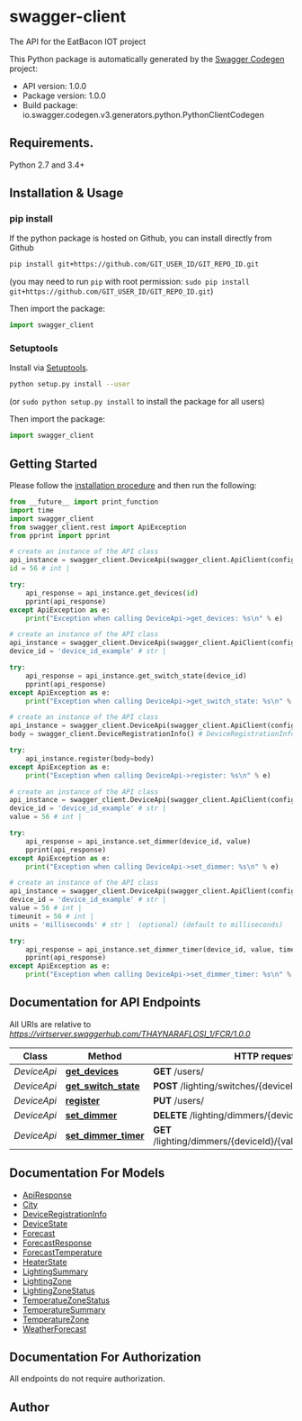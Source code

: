 # swagger-client
The API for the EatBacon IOT project

This Python package is automatically generated by the [Swagger Codegen](https://github.com/swagger-api/swagger-codegen) project:

- API version: 1.0.0
- Package version: 1.0.0
- Build package: io.swagger.codegen.v3.generators.python.PythonClientCodegen

## Requirements.

Python 2.7 and 3.4+

## Installation & Usage
### pip install

If the python package is hosted on Github, you can install directly from Github

```sh
pip install git+https://github.com/GIT_USER_ID/GIT_REPO_ID.git
```
(you may need to run `pip` with root permission: `sudo pip install git+https://github.com/GIT_USER_ID/GIT_REPO_ID.git`)

Then import the package:
```python
import swagger_client 
```

### Setuptools

Install via [Setuptools](http://pypi.python.org/pypi/setuptools).

```sh
python setup.py install --user
```
(or `sudo python setup.py install` to install the package for all users)

Then import the package:
```python
import swagger_client
```

## Getting Started

Please follow the [installation procedure](#installation--usage) and then run the following:

```python
from __future__ import print_function
import time
import swagger_client
from swagger_client.rest import ApiException
from pprint import pprint

# create an instance of the API class
api_instance = swagger_client.DeviceApi(swagger_client.ApiClient(configuration))
id = 56 # int | 

try:
    api_response = api_instance.get_devices(id)
    pprint(api_response)
except ApiException as e:
    print("Exception when calling DeviceApi->get_devices: %s\n" % e)

# create an instance of the API class
api_instance = swagger_client.DeviceApi(swagger_client.ApiClient(configuration))
device_id = 'device_id_example' # str | 

try:
    api_response = api_instance.get_switch_state(device_id)
    pprint(api_response)
except ApiException as e:
    print("Exception when calling DeviceApi->get_switch_state: %s\n" % e)

# create an instance of the API class
api_instance = swagger_client.DeviceApi(swagger_client.ApiClient(configuration))
body = swagger_client.DeviceRegistrationInfo() # DeviceRegistrationInfo |  (optional)

try:
    api_instance.register(body=body)
except ApiException as e:
    print("Exception when calling DeviceApi->register: %s\n" % e)

# create an instance of the API class
api_instance = swagger_client.DeviceApi(swagger_client.ApiClient(configuration))
device_id = 'device_id_example' # str | 
value = 56 # int | 

try:
    api_response = api_instance.set_dimmer(device_id, value)
    pprint(api_response)
except ApiException as e:
    print("Exception when calling DeviceApi->set_dimmer: %s\n" % e)

# create an instance of the API class
api_instance = swagger_client.DeviceApi(swagger_client.ApiClient(configuration))
device_id = 'device_id_example' # str | 
value = 56 # int | 
timeunit = 56 # int | 
units = 'milliseconds' # str |  (optional) (default to milliseconds)

try:
    api_response = api_instance.set_dimmer_timer(device_id, value, timeunit, units=units)
    pprint(api_response)
except ApiException as e:
    print("Exception when calling DeviceApi->set_dimmer_timer: %s\n" % e)
```

## Documentation for API Endpoints

All URIs are relative to *https://virtserver.swaggerhub.com/THAYNARAFLOSI_1/FCR/1.0.0*

Class | Method | HTTP request | Description
------------ | ------------- | ------------- | -------------
*DeviceApi* | [**get_devices**](docs/DeviceApi.md#get_devices) | **GET** /users/ | 
*DeviceApi* | [**get_switch_state**](docs/DeviceApi.md#get_switch_state) | **POST** /lighting/switches/{deviceId} | 
*DeviceApi* | [**register**](docs/DeviceApi.md#register) | **PUT** /users/ | 
*DeviceApi* | [**set_dimmer**](docs/DeviceApi.md#set_dimmer) | **DELETE** /lighting/dimmers/{deviceId}/{value} | 
*DeviceApi* | [**set_dimmer_timer**](docs/DeviceApi.md#set_dimmer_timer) | **GET** /lighting/dimmers/{deviceId}/{value}/timer/{timeunit} | 

## Documentation For Models

 - [ApiResponse](docs/ApiResponse.md)
 - [City](docs/City.md)
 - [DeviceRegistrationInfo](docs/DeviceRegistrationInfo.md)
 - [DeviceState](docs/DeviceState.md)
 - [Forecast](docs/Forecast.md)
 - [ForecastResponse](docs/ForecastResponse.md)
 - [ForecastTemperature](docs/ForecastTemperature.md)
 - [HeaterState](docs/HeaterState.md)
 - [LightingSummary](docs/LightingSummary.md)
 - [LightingZone](docs/LightingZone.md)
 - [LightingZoneStatus](docs/LightingZoneStatus.md)
 - [TemperatueZoneStatus](docs/TemperatueZoneStatus.md)
 - [TemperatureSummary](docs/TemperatureSummary.md)
 - [TemperatureZone](docs/TemperatureZone.md)
 - [WeatherForecast](docs/WeatherForecast.md)

## Documentation For Authorization

 All endpoints do not require authorization.


## Author


